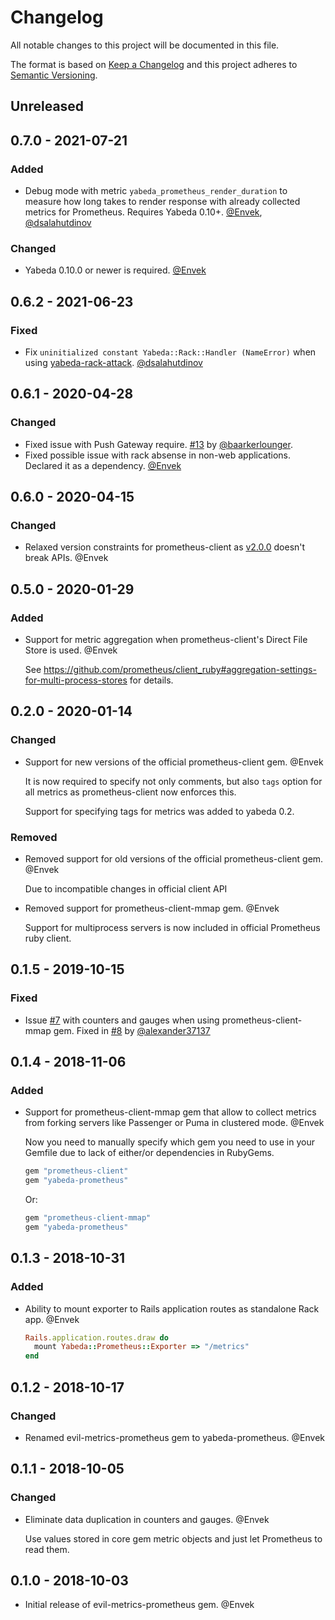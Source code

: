 # Changelog

All notable changes to this project will be documented in this file.

The format is based on [Keep a Changelog](http://keepachangelog.com/en/1.0.0/)
and this project adheres to [Semantic Versioning](http://semver.org/spec/v2.0.0.html).

## Unreleased

## 0.7.0 - 2021-07-21

### Added

 - Debug mode with metric `yabeda_prometheus_render_duration` to measure how long takes to render response with already collected metrics for Prometheus. Requires Yabeda 0.10+. [@Envek], [@dsalahutdinov]

### Changed

 - Yabeda 0.10.0 or newer is required. [@Envek]

## 0.6.2 - 2021-06-23

### Fixed

 - Fix `uninitialized constant Yabeda::Rack::Handler (NameError)` when using [yabeda-rack-attack](https://github.com/dsalahutdinov/yabeda-rack-attack). [@dsalahutdinov]

## 0.6.1 - 2020-04-28

### Changed

 - Fixed issue with Push Gateway require. [#13](https://github.com/yabeda-rb/yabeda-prometheus/pull/13) by [@baarkerlounger].
 - Fixed possible issue with rack absense in non-web applications. Declared it as a dependency. [@Envek]

## 0.6.0 - 2020-04-15

### Changed

 - Relaxed version constraints for prometheus-client as [v2.0.0](https://github.com/prometheus/client_ruby/releases/tag/v2.0.0) doesn't break APIs. @Envek

## 0.5.0 - 2020-01-29

### Added

 - Support for metric aggregation when prometheus-client's Direct File Store is used. @Envek

   See https://github.com/prometheus/client_ruby#aggregation-settings-for-multi-process-stores for details.

## 0.2.0 - 2020-01-14

### Changed

 - Support for new versions of the official prometheus-client gem. @Envek

   It is now required to specify not only comments, but also `tags` option for all metrics as prometheus-client now enforces this.

   Support for specifying tags for metrics was added to yabeda 0.2.

### Removed

 - Removed support for old versions of the official prometheus-client gem. @Envek

   Due to incompatible changes in official client API

 - Removed support for prometheus-client-mmap gem. @Envek

   Support for multiprocess servers is now included in official Prometheus ruby client.


## 0.1.5 - 2019-10-15

### Fixed

 - Issue [#7](https://github.com/yabeda-rb/yabeda-prometheus/issues/7) with counters and gauges when using prometheus-client-mmap gem. Fixed in [#8](https://github.com/yabeda-rb/yabeda-prometheus/pull/8) by [@alexander37137]


## 0.1.4 - 2018-11-06

### Added

 - Support for prometheus-client-mmap gem that allow to collect metrics from
   forking servers like Passenger or Puma in clustered mode. @Envek

   Now you need to manually specify which gem you need to use in your Gemfile
   due to lack of either/or dependencies in RubyGems.

   ```ruby
   gem "prometheus-client"
   gem "yabeda-prometheus"
   ```

   Or:

   ```ruby
   gem "prometheus-client-mmap"
   gem "yabeda-prometheus"
   ```

## 0.1.3 - 2018-10-31

### Added

 - Ability to mount exporter to Rails application routes as standalone Rack app. @Envek

   ```ruby
   Rails.application.routes.draw do
     mount Yabeda::Prometheus::Exporter => "/metrics"
   end
   ```

## 0.1.2 - 2018-10-17

### Changed

 - Renamed evil-metrics-prometheus gem to yabeda-prometheus. @Envek

## 0.1.1 - 2018-10-05

### Changed

 - Eliminate data duplication in counters and gauges. @Envek

   Use values stored in core gem metric objects and just let Prometheus to read them.

## 0.1.0 - 2018-10-03

 - Initial release of evil-metrics-prometheus gem. @Envek

[@Envek]: https://github.com/Envek "Andrey Novikov"
[@alexander37137]: https://github.com/alexander37137 "Alexander Andreev"
[@baarkerlounger]: https://github.com/baarkerlounger "Daniel Baark"
[@dsalahutdinov]: https://github.com/dsalahutdinov "Dmitry Salahutdinov"
